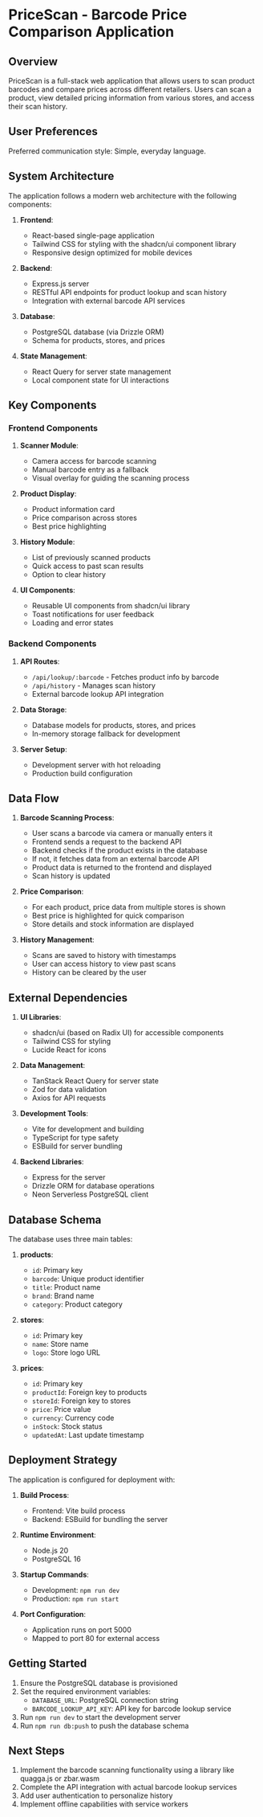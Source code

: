 # PriceScan - Barcode Price Comparison Application

## Overview

PriceScan is a full-stack web application that allows users to scan product barcodes and compare prices across different retailers. Users can scan a product, view detailed pricing information from various stores, and access their scan history.

## User Preferences

Preferred communication style: Simple, everyday language.

## System Architecture

The application follows a modern web architecture with the following components:

1. **Frontend**:
   - React-based single-page application
   - Tailwind CSS for styling with the shadcn/ui component library
   - Responsive design optimized for mobile devices

2. **Backend**:
   - Express.js server
   - RESTful API endpoints for product lookup and scan history
   - Integration with external barcode API services

3. **Database**:
   - PostgreSQL database (via Drizzle ORM)
   - Schema for products, stores, and prices

4. **State Management**:
   - React Query for server state management
   - Local component state for UI interactions

## Key Components

### Frontend Components

1. **Scanner Module**:
   - Camera access for barcode scanning
   - Manual barcode entry as a fallback
   - Visual overlay for guiding the scanning process

2. **Product Display**:
   - Product information card
   - Price comparison across stores
   - Best price highlighting

3. **History Module**:
   - List of previously scanned products
   - Quick access to past scan results
   - Option to clear history

4. **UI Components**:
   - Reusable UI components from shadcn/ui library
   - Toast notifications for user feedback
   - Loading and error states

### Backend Components

1. **API Routes**:
   - `/api/lookup/:barcode` - Fetches product info by barcode
   - `/api/history` - Manages scan history
   - External barcode lookup API integration

2. **Data Storage**:
   - Database models for products, stores, and prices
   - In-memory storage fallback for development

3. **Server Setup**:
   - Development server with hot reloading
   - Production build configuration

## Data Flow

1. **Barcode Scanning Process**:
   - User scans a barcode via camera or manually enters it
   - Frontend sends a request to the backend API
   - Backend checks if the product exists in the database
   - If not, it fetches data from an external barcode API
   - Product data is returned to the frontend and displayed
   - Scan history is updated

2. **Price Comparison**:
   - For each product, price data from multiple stores is shown
   - Best price is highlighted for quick comparison
   - Store details and stock information are displayed

3. **History Management**:
   - Scans are saved to history with timestamps
   - User can access history to view past scans
   - History can be cleared by the user

## External Dependencies

1. **UI Libraries**:
   - shadcn/ui (based on Radix UI) for accessible components
   - Tailwind CSS for styling
   - Lucide React for icons

2. **Data Management**:
   - TanStack React Query for server state
   - Zod for data validation
   - Axios for API requests

3. **Development Tools**:
   - Vite for development and building
   - TypeScript for type safety
   - ESBuild for server bundling

4. **Backend Libraries**:
   - Express for the server
   - Drizzle ORM for database operations
   - Neon Serverless PostgreSQL client

## Database Schema

The database uses three main tables:

1. **products**:
   - `id`: Primary key
   - `barcode`: Unique product identifier
   - `title`: Product name
   - `brand`: Brand name
   - `category`: Product category

2. **stores**:
   - `id`: Primary key
   - `name`: Store name
   - `logo`: Store logo URL

3. **prices**:
   - `id`: Primary key
   - `productId`: Foreign key to products
   - `storeId`: Foreign key to stores
   - `price`: Price value
   - `currency`: Currency code
   - `inStock`: Stock status
   - `updatedAt`: Last update timestamp

## Deployment Strategy

The application is configured for deployment with:

1. **Build Process**:
   - Frontend: Vite build process
   - Backend: ESBuild for bundling the server

2. **Runtime Environment**:
   - Node.js 20
   - PostgreSQL 16

3. **Startup Commands**:
   - Development: `npm run dev`
   - Production: `npm run start`

4. **Port Configuration**:
   - Application runs on port 5000
   - Mapped to port 80 for external access

## Getting Started

1. Ensure the PostgreSQL database is provisioned
2. Set the required environment variables:
   - `DATABASE_URL`: PostgreSQL connection string
   - `BARCODE_LOOKUP_API_KEY`: API key for barcode lookup service
3. Run `npm run dev` to start the development server
4. Run `npm run db:push` to push the database schema

## Next Steps

1. Implement the barcode scanning functionality using a library like quagga.js or zbar.wasm
2. Complete the API integration with actual barcode lookup services
3. Add user authentication to personalize history
4. Implement offline capabilities with service workers